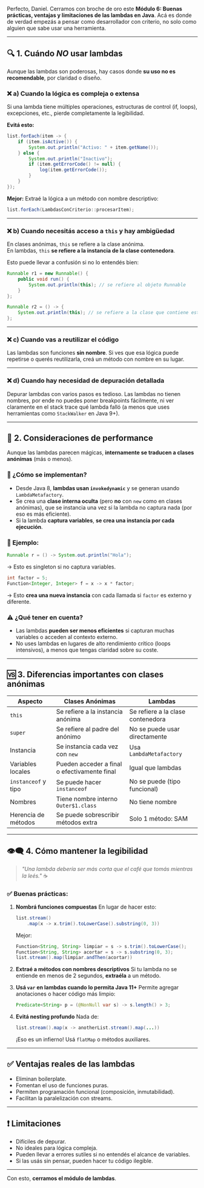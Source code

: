 Perfecto, Daniel. Cerramos con broche de oro este **Módulo 6: Buenas prácticas, ventajas y limitaciones de las lambdas en Java**. Acá es donde de verdad empezás a pensar como desarrollador con criterio, no solo como alguien que sabe usar una herramienta.

---

## 🔍 1. **Cuándo *NO* usar lambdas**
Aunque las lambdas son poderosas, hay casos donde **su uso no es recomendable**, por claridad o diseño.

### ❌ a) Cuando la lógica es compleja o extensa
Si una lambda tiene múltiples operaciones, estructuras de control (if, loops), excepciones, etc., pierde completamente la legibilidad.

**Evitá esto:**
```java
list.forEach(item -> {
    if (item.isActive()) {
        System.out.println("Activo: " + item.getName());
    } else {
        System.out.println("Inactivo");
        if (item.getErrorCode() != null) {
            log(item.getErrorCode());
        }
    }
});
```

**Mejor:**
Extraé la lógica a un método con nombre descriptivo:
```java
list.forEach(LambdasConCriterio::procesarItem);
```

---

### ❌ b) Cuando necesitás acceso a `this` y hay ambigüedad
En clases anónimas, `this` se refiere a la clase anónima.  
En lambdas, `this` **se refiere a la instancia de la clase contenedora**.

Esto puede llevar a confusión si no lo entendés bien:

```java
Runnable r1 = new Runnable() {
    public void run() {
        System.out.println(this); // se refiere al objeto Runnable
    }
};

Runnable r2 = () -> {
    System.out.println(this); // se refiere a la clase que contiene esta lambda
};
```

---

### ❌ c) Cuando vas a reutilizar el código
Las lambdas son funciones **sin nombre**. Si ves que esa lógica puede repetirse o querés reutilizarla, creá un método con nombre en su lugar.

---

### ❌ d) Cuando hay necesidad de depuración detallada
Depurar lambdas con varios pasos es tedioso. Las lambdas no tienen nombres, por ende no puedes poner breakpoints fácilmente, ni ver claramente en el stack trace qué lambda falló (a menos que uses herramientas como `StackWalker` en Java 9+).

---

## 🚀 2. **Consideraciones de performance**
Aunque las lambdas parecen mágicas, **internamente se traducen a clases anónimas** (más o menos).

### 🧠 ¿Cómo se implementan?

- Desde Java 8, **lambdas usan `invokedynamic`** y se generan usando `LambdaMetafactory`.
- Se crea una **clase interna oculta** (pero **no** con `new` como en clases anónimas), que se instancia una vez si la lambda no captura nada (por eso es más eficiente).
- Si la lambda **captura variables**, **se crea una instancia por cada ejecución**.

### 🧩 Ejemplo:
```java
Runnable r = () -> System.out.println("Hola");
```

→ Esto es singleton si no captura variables.

```java
int factor = 5;
Function<Integer, Integer> f = x -> x * factor;
```

→ Esto **crea una nueva instancia** con cada llamada si `factor` es externo y diferente.

### ⚠️ ¿Qué tener en cuenta?

- Las lambdas **pueden ser menos eficientes** si capturan muchas variables o acceden al contexto externo.
- No uses lambdas en lugares de alto rendimiento crítico (loops intensivos), a menos que tengas claridad sobre su coste.

---

## 🆚 3. **Diferencias importantes con clases anónimas**

| Aspecto                   | Clases Anónimas                    | Lambdas                              |
|--------------------------|-------------------------------------|--------------------------------------|
| `this`                   | Se refiere a la instancia anónima   | Se refiere a la clase contenedora    |
| `super`                  | Se refiere al padre del anónimo     | No se puede usar directamente        |
| Instancia                | Se instancia cada vez con `new`     | Usa `LambdaMetafactory`              |
| Variables locales        | Pueden acceder a final o efectivamente final | Igual que lambdas                   |
| `instanceof` y tipo      | Se puede hacer `instanceof`         | No se puede (tipo funcional)         |
| Nombres                  | Tiene nombre interno `Outer$1.class` | No tiene nombre                      |
| Herencia de métodos      | Se puede sobrescribir métodos extra | Solo 1 método: SAM                   |

---

## 👁️‍🗨️ 4. **Cómo mantener la legibilidad**

> *"Una lambda debería ser más corta que el café que tomás mientras la leés."* ☕

### ✅ Buenas prácticas:

1. **Nombrá funciones compuestas**
   En lugar de hacer esto:
   ```java
   list.stream()
       .map(x -> x.trim().toLowerCase().substring(0, 3))
   ```
   Mejor:
   ```java
   Function<String, String> limpiar = s -> s.trim().toLowerCase();
   Function<String, String> acortar = s -> s.substring(0, 3);
   list.stream().map(limpiar.andThen(acortar))
   ```

2. **Extraé a métodos con nombres descriptivos**
   Si tu lambda no se entiende en menos de 2 segundos, **extraéla** a un método.

3. **Usá `var` en lambdas cuando lo permita Java 11+**
   Permite agregar anotaciones o hacer código más limpio:
   ```java
   Predicate<String> p = (@NonNull var s) -> s.length() > 3;
   ```

4. **Evitá nesting profundo**
   Nada de:
   ```java
   list.stream().map(x -> anotherList.stream().map(...))
   ```
   ¡Eso es un infierno! Usá `flatMap` o métodos auxiliares.

---

## ✅ Ventajas reales de las lambdas

- Eliminan boilerplate.
- Fomentan el uso de funciones puras.
- Permiten programación funcional (composición, inmutabilidad).
- Facilitan la paralelización con streams.

---

## ❗ Limitaciones

- Difíciles de depurar.
- No ideales para lógica compleja.
- Pueden llevar a errores sutiles si no entendés el alcance de variables.
- Si las usás sin pensar, pueden hacer tu código ilegible.

---

Con esto, **cerramos el módulo de lambdas**.  
